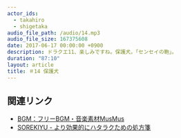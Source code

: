 ```yaml
---
actor_ids:
  - takahiro
  - shigetaka
audio_file_path: /audio/14.mp3
audio_file_size: 167375608
date: 2017-06-17 00:00:00 +0900
description: ドラクエ11、楽しみですね。保護犬。「センセイの鞄」。
duration: "87:10"
layout: article
title: ＃14 保護犬
---
```


## 関連リンク

- [BGM：フリーBGM・音楽素材MusMus](http://musmus.main.jp/)
- [SOREKIYU - より効果的にハタラクための処方箋](https://sorekiyu.jp)
